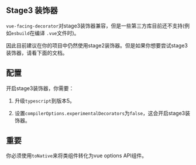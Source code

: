 ## Stage3 装饰器

`vue-facing-decorator`对stage3装饰器兼容，但是一些第三方库目前还不支持(例如`esbuild`在编译 `.vue`文件时)。

因此目前建议在你的项目中仍然使用stage2装饰器。但是如果你想要尝试stage3装饰器，请看下面的文档。

## 配置

开启stage3装饰器，你需要：

1. 升级`typescript`到版本5。

2. 设置`compilerOptions.experimentalDecorators`为`false`，这会开启stage3装饰器。

## 重要

你必须使用`toNative`来将类组件转化为vue options API组件。